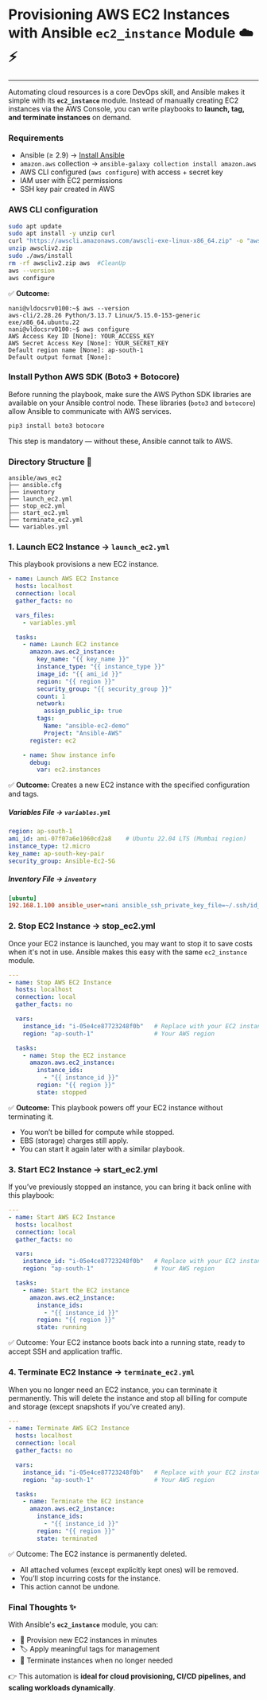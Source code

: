 # Provisioning AWS EC2 Instances with Ansible `ec2_instance` Module ☁️⚡
---

Automating cloud resources is a core DevOps skill, and Ansible makes it simple with its **`ec2_instance`** module. Instead of manually creating EC2 instances via the AWS Console, you can write playbooks to **launch, tag, and terminate instances** on demand.

### Requirements

-   Ansible (≥ 2.9) → [Install Ansible](https://narendrakaduru.online/blog/install-ansible-using-pip)
-   `amazon.aws` collection → `ansible-galaxy collection install amazon.aws`
-   AWS CLI configured (`aws configure`) with access + secret key
-   IAM user with EC2 permissions
-   SSH key pair created in AWS

### AWS CLI configuration

```bash
sudo apt update
sudo apt install -y unzip curl
curl "https://awscli.amazonaws.com/awscli-exe-linux-x86_64.zip" -o "awscliv2.zip"
unzip awscliv2.zip
sudo ./aws/install
rm -rf awscliv2.zip aws  #CleanUp
aws --version
aws configure
```

✅ **Outcome:**

```text
nani@vldocsrv0100:~$ aws --version
aws-cli/2.28.26 Python/3.13.7 Linux/5.15.0-153-generic exe/x86_64.ubuntu.22
nani@vldocsrv0100:~$ aws configure
AWS Access Key ID [None]: YOUR_ACCESS_KEY
AWS Secret Access Key [None]: YOUR_SECRET_KEY
Default region name [None]: ap-south-1
Default output format [None]:
```

### Install Python AWS SDK (Boto3 + Botocore)

Before running the playbook, make sure the AWS Python SDK libraries are available on your Ansible control node. These libraries (`boto3` and `botocore`) allow Ansible to communicate with AWS services.

```bash
pip3 install boto3 botocore
```
This step is mandatory — without these, Ansible cannot talk to AWS.

### Directory Structure 📂

```text
ansible/aws_ec2
├── ansible.cfg
├── inventory
├── launch_ec2.yml
├── stop_ec2.yml
├── start_ec2.yml
├── terminate_ec2.yml
└── variables.yml
```


### 1\. Launch EC2 Instance → `launch_ec2.yml`

This playbook provisions a new EC2 instance.

```yaml
- name: Launch AWS EC2 Instance
  hosts: localhost
  connection: local
  gather_facts: no

  vars_files:
    - variables.yml

  tasks:
    - name: Launch EC2 instance
      amazon.aws.ec2_instance:
        key_name: "{{ key_name }}"
        instance_type: "{{ instance_type }}"
        image_id: "{{ ami_id }}"
        region: "{{ region }}"
        security_group: "{{ security_group }}"
        count: 1
        network:
          assign_public_ip: true
        tags:
          Name: "ansible-ec2-demo"
          Project: "Ansible-AWS"
      register: ec2

    - name: Show instance info
      debug:
        var: ec2.instances
```

✅ **Outcome:** Creates a new EC2 instance with the specified configuration and tags.


##### Variables File → `variables.yml`

```yaml
region: ap-south-1
ami_id: ami-07f07a6e1060cd2a8    # Ubuntu 22.04 LTS (Mumbai region)
instance_type: t2.micro
key_name: ap-south-key-pair
security_group: Ansible-Ec2-SG
```


##### Inventory File → `inventory`

```ini
[ubuntu]
192.168.1.100 ansible_user=nani ansible_ssh_private_key_file=~/.ssh/id_ed25519_vldocsrv0100
```

### 2\. Stop EC2 Instance → stop_ec2.yml

Once your EC2 instance is launched, you may want to stop it to save costs when it's not in use. Ansible makes this easy with the same `ec2_instance` module.

```yaml
---
- name: Stop AWS EC2 Instance
  hosts: localhost
  connection: local
  gather_facts: no

  vars:
    instance_id: "i-05e4ce87723248f0b"   # Replace with your EC2 instance ID
    region: "ap-south-1"                 # Your AWS region

  tasks:
    - name: Stop the EC2 instance
      amazon.aws.ec2_instance:
        instance_ids:
          - "{{ instance_id }}"
        region: "{{ region }}"
        state: stopped
```

✅ **Outcome:** This playbook powers off your EC2 instance without terminating it.

- You won’t be billed for compute while stopped.
- EBS (storage) charges still apply.
- You can start it again later with a similar playbook.

### 3\. Start EC2 Instance → start_ec2.yml

If you’ve previously stopped an instance, you can bring it back online with this playbook:

```yaml
---
- name: Start AWS EC2 Instance
  hosts: localhost
  connection: local
  gather_facts: no

  vars:
    instance_id: "i-05e4ce87723248f0b"   # Replace with your EC2 instance ID
    region: "ap-south-1"                 # Your AWS region

  tasks:
    - name: Start the EC2 instance
      amazon.aws.ec2_instance:
        instance_ids:
          - "{{ instance_id }}"
        region: "{{ region }}"
        state: running
```
✅ Outcome: Your EC2 instance boots back into a running state, ready to accept SSH and application traffic.

### 4\. Terminate EC2 Instance → `terminate_ec2.yml`

When you no longer need an EC2 instance, you can terminate it permanently. This will delete the instance and stop all billing for compute and storage (except snapshots if you’ve created any).

```yaml
---
- name: Terminate AWS EC2 Instance
  hosts: localhost
  connection: local
  gather_facts: no

  vars:
    instance_id: "i-05e4ce87723248f0b"   # Replace with your EC2 instance ID
    region: "ap-south-1"                 # Your AWS region

  tasks:
    - name: Terminate the EC2 instance
      amazon.aws.ec2_instance:
        instance_ids:
          - "{{ instance_id }}"
        region: "{{ region }}"
        state: terminated
```

✅ Outcome: The EC2 instance is permanently deleted.

- All attached volumes (except explicitly kept ones) will be removed.
- You’ll stop incurring costs for the instance.
- This action cannot be undone.


### Final Thoughts ✨

With Ansible's **`ec2_instance`** module, you can:

-   🚀 Provision new EC2 instances in minutes
-   🏷 Apply meaningful tags for management
-   🛑 Terminate instances when no longer needed

👉 This automation is **ideal for cloud provisioning, CI/CD pipelines, and scaling workloads dynamically**.